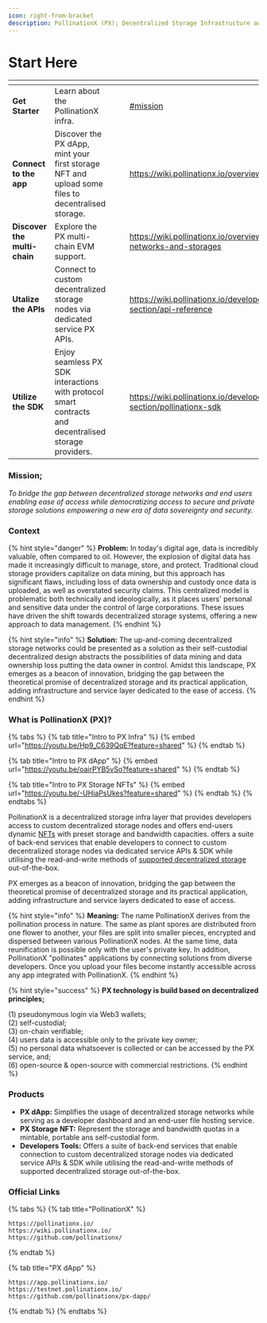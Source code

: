 ```yaml
---
icon: right-from-bracket
description: PollinationX (PX); Decentralized Storage Infrastructure and Service Layer
---
```


# Start Here

<table data-view="cards"><thead><tr><th></th><th></th><th data-hidden data-card-cover data-type="files"></th><th data-hidden></th><th data-hidden data-card-target data-type="content-ref"></th></tr></thead><tbody><tr><td><strong>Get Starter</strong></td><td>Learn about the PollinationX infra.</td><td></td><td></td><td><a href="start-here.md#mission">#mission</a></td></tr><tr><td><strong>Connect to the app</strong></td><td>Discover the PX dApp, mint your first storage NFT and upload some files to decentralised storage.</td><td></td><td></td><td><a href="https://wiki.pollinationx.io/overview/px-dapp">https://wiki.pollinationx.io/overview/px-dapp</a></td></tr><tr><td><strong>Discover the multi-chain</strong></td><td>Explore the PX multi-chain EVM support.</td><td></td><td></td><td><a href="https://wiki.pollinationx.io/overview/supported-networks-and-storages">https://wiki.pollinationx.io/overview/supported-networks-and-storages</a></td></tr><tr><td><strong>Utalize the APIs</strong></td><td>Connect to custom decentralized storage nodes via dedicated service PX APIs.</td><td></td><td></td><td><a href="https://wiki.pollinationx.io/developer-section/api-reference">https://wiki.pollinationx.io/developer-section/api-reference</a></td></tr><tr><td><strong>Utilize the SDK</strong></td><td>Enjoy seamless PX SDK interactions with protocol smart contracts and decentralised storage providers.</td><td></td><td></td><td><a href="https://wiki.pollinationx.io/developer-section/pollinationx-sdk">https://wiki.pollinationx.io/developer-section/pollinationx-sdk</a></td></tr></tbody></table>

### Mission;

_To bridge the gap between decentralized storage networks and end users enabling ease of access while democratizing access to secure and private storage solutions empowering a new era of data sovereignty and security._

### Context

{% hint style="danger" %}
**Problem:** In today's digital age, data is incredibly valuable, often compared to oil. However, the explosion of digital data has made it increasingly difficult to manage, store, and protect. Traditional cloud storage providers capitalize on data mining, but this approach has significant flaws, including loss of data ownership and custody once data is uploaded, as well as overstated security claims. This centralized model is problematic both technically and ideologically, as it places users' personal and sensitive data under the control of large corporations. These issues have driven the shift towards decentralized storage systems, offering a new approach to data management.
{% endhint %}

{% hint style="info" %}
**Solution:** The up-and-coming decentralized storage networks could be presented as a solution as their self-custodial decentralized design abstracts the possibilities of data mining and data ownership loss putting the data owner in control. Amidst this landscape, PX emerges as a beacon of innovation, bridging the gap between the theoretical promise of decentralized storage and its practical application, adding infrastructure and service layer dedicated to the ease of access.&#x20;
{% endhint %}

### What is PollinationX (PX)?

{% tabs %}
{% tab title="Intro to PX Infra" %}
{% embed url="https://youtu.be/Hp9_C639QqE?feature=shared" %}
{% endtab %}

{% tab title="Intro to PX dApp" %}
{% embed url="https://youtu.be/oairPYB5vSo?feature=shared" %}
{% endtab %}

{% tab title="Intro to PX Storage NFTs" %}
{% embed url="https://youtu.be/-UHiaPsUkes?feature=shared" %}
{% endtab %}
{% endtabs %}

PollinationX is a decentralized storage infra layer that provides developers access to custom decentralized storage nodes and offers end-users dynamic [NFTs](https://wiki.pollinationx.io/overview/px-storage-nft) with preset storage and bandwidth capacities. offers a suite of back-end services that enable developers to connect to custom decentralized storage nodes via dedicated service APIs & SDK while utilising the read-and-write methods of [supported decentralized storage](../overview/supported-networks-and-storages.md) out-of-the-box.&#x20;

PX emerges as a beacon of innovation, bridging the gap between the theoretical promise of decentralized storage and its practical application, adding infrastructure and service layers dedicated to ease of access.

{% hint style="info" %}
**Meaning:** The name PollinationX derives from the pollination process in nature. The same as plant spores are distributed from one flower to another, your files are split into smaller pieces, encrypted and dispersed between various PollinationX nodes. At the same time, data reunification is possible only with the user's private key.  In addition, PollinationX "pollinates" applications by connecting solutions from diverse developers. Once you upload your files become instantly accessible across any app integrated with PollinationX.
{% endhint %}

{% hint style="success" %}
**PX technology is build based on decentralized principles;**

(1) pseudonymous login via Web3 wallets;\
(2) self-custodial;\
(3) on-chain verifiable;\
(4) users data is accessible only to the private key owner; \
(5) no personal data whatsoever is collected or can be accessed by the PX service, and; \
(6) open-source & open-source with commercial restrictions.
{% endhint %}

### Products

* **PX dApp:** Simplifies the usage of decentralized storage networks while serving as a developer dashboard and an end-user file hosting service.
* **PX Storage NFT:** Represent the storage and bandwidth quotas in a mintable, portable ans self-custodial form.
* **Developers Tools:** Offers a suite of back-end services that enable connection to custom decentralized storage nodes via dedicated service APIs & SDK while utilising the read-and-write methods of supported decentralized storage out-of-the-box.

### Official Links

{% tabs %}
{% tab title="PollinationX" %}
```
https://pollinationx.io/
https://wiki.pollinationx.io/
https://github.com/pollinationx/
```
{% endtab %}

{% tab title="PX dApp" %}
```
https://app.pollinationx.io/
https://testnet.pollinationx.io/
https://github.com/pollinationx/px-dapp/
```
{% endtab %}
{% endtabs %}
